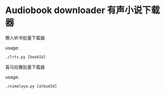 # Audiobook downloader 有声小说下载器

懒人听书批量下载器

usage:
```
./lrts.py [bookId]
```

喜马拉雅批量下载器

usage:
```
./ximalaya.py [albumId]
```

